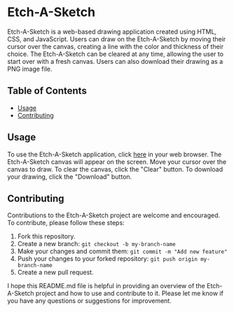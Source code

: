 # Etch-A-Sketch

Etch-A-Sketch is a web-based drawing application created using HTML, CSS, and JavaScript. Users can draw on the Etch-A-Sketch by moving their cursor over the canvas, creating a line with the color and thickness of their choice. The Etch-A-Sketch can be cleared at any time, allowing the user to start over with a fresh canvas. Users can also download their drawing as a PNG image file.

## Table of Contents
- [Usage](#usage)
- [Contributing](#contributing)

## Usage
To use the Etch-A-Sketch application, click [here](https://denispianelli.github.io/top-etch-a-sketch/) in your web browser. The Etch-A-Sketch canvas will appear on the screen. Move your cursor over the canvas to draw. To clear the canvas, click the "Clear" button. To download your drawing, click the "Download" button.

## Contributing
Contributions to the Etch-A-Sketch project are welcome and encouraged. To contribute, please follow these steps:
1. Fork this repository.
2. Create a new branch: `git checkout -b my-branch-name`
3. Make your changes and commit them: `git commit -m "Add new feature"`
4. Push your changes to your forked repository: `git push origin my-branch-name`
5. Create a new pull request.

I hope this README.md file is helpful in providing an overview of the Etch-A-Sketch project and how to use and contribute to it. Please let me know if you have any questions or suggestions for improvement.
